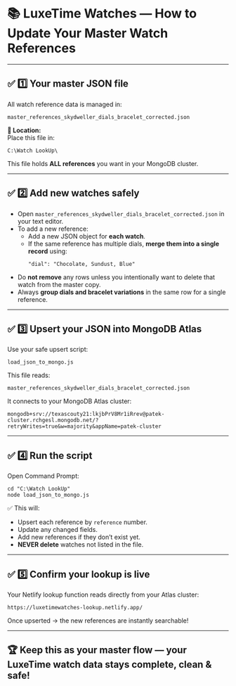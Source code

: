 
# 📚 LuxeTime Watches — How to Update Your Master Watch References

---

## ✅ 1️⃣ Your master JSON file

All watch reference data is managed in:
```
master_references_skydweller_dials_bracelet_corrected.json
```

**📂 Location:**  
Place this file in:
```
C:\Watch LookUp\
```

This file holds **ALL references** you want in your MongoDB cluster.

---

## ✅ 2️⃣ Add new watches safely

- Open `master_references_skydweller_dials_bracelet_corrected.json` in your text editor.
- To add a new reference:
  - Add a new JSON object for **each watch**.
  - If the same reference has multiple dials, **merge them into a single record** using:
    ```
    "dial": "Chocolate, Sundust, Blue"
    ```
- Do **not remove** any rows unless you intentionally want to delete that watch from the master copy.
- Always **group dials and bracelet variations** in the same row for a single reference.

---

## ✅ 3️⃣ Upsert your JSON into MongoDB Atlas

Use your safe upsert script:
```
load_json_to_mongo.js
```

This file reads:
```
master_references_skydweller_dials_bracelet_corrected.json
```

It connects to your MongoDB Atlas cluster:
```
mongodb+srv://texascouty21:lkjbPrV8Mr1iRrev@patek-cluster.rchgesl.mongodb.net/?retryWrites=true&w=majority&appName=patek-cluster
```

---

## ✅ 4️⃣ Run the script

Open Command Prompt:

```
cd "C:\Watch LookUp"
node load_json_to_mongo.js
```

✅ This will:
- Upsert each reference by `reference` number.
- Update any changed fields.
- Add new references if they don’t exist yet.
- **NEVER delete** watches not listed in the file.

---

## ✅ 5️⃣ Confirm your lookup is live

Your Netlify lookup function reads directly from your Atlas cluster:
```
https://luxetimewatches-lookup.netlify.app/
```

Once upserted → the new references are instantly searchable!

---

## 🏆 Keep this as your master flow — your LuxeTime watch data stays complete, clean & safe!

